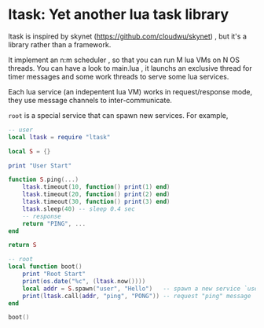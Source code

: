 ltask: Yet another lua task library
============================

ltask is inspired by skynet (https://github.com/cloudwu/skynet) , but it's a library rather than a framework.

It implement an n:m scheduler , so that you can run M lua VMs on N OS threads. You can have a look to main.lua , it launchs an exclusive thread for timer messages and some work threads to serve some lua services. 

Each lua service (an indepentent lua VM) works in request/response mode, they use message channels to inter-communicate.

`root` is a special service that can spawn new services. For example, 

```lua
-- user
local ltask = require "ltask"

local S = {}

print "User Start"

function S.ping(...)
	ltask.timeout(10, function() print(1) end)
	ltask.timeout(20, function() print(2) end)
	ltask.timeout(30, function() print(3) end)
	ltask.sleep(40) -- sleep 0.4 sec
	-- response
	return "PING", ...
end

return S
```

```lua
-- root
local function boot()
	print "Root Start"
	print(os.date("%c", (ltask.now())))
	local addr = S.spawn("user", "Hello")	-- spawn a new service `user`
	print(ltask.call(addr, "ping", "PONG"))	-- request "ping" message
end

boot()
```
